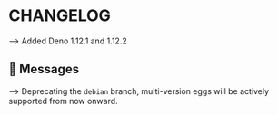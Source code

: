 # CHANGELOG

⟶ Added Deno 1.12.1 and 1.12.2

## 📌 Messages

⟶ Deprecating the `debian` branch, multi-version eggs will be actively supported from now onward.
